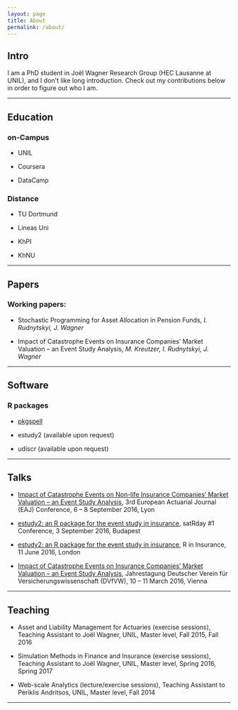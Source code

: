 ```yaml
---
layout: page
title: About
permalink: /about/
---
```


## Intro

I am a PhD student in Jo&euml;l Wagner Research Group (HEC Lausanne at UNIL), and I don't like long introduction. Check out my contributions below in order to figure out who I am.

----

## Education

### on-Campus

* UNIL

* Coursera

* DataCamp

### Distance

* TU Dortmund

* Lineas Uni

* KhPI

* KhNU

----

## Papers

### Working papers:

* Stochastic Programming for Asset Allocation in Pension Funds, *I. Rudnytskyi, J. Wagner*

* Impact of Catastrophe Events on Insurance Companies’ Market Valuation – an Event Study Analysis, *M. Kreutzer, I. Rudnytskyi, J. Wagner*

----

## Software

### R packages


* [pkgspell](https://github.com/irudnyts/pkgspell)

* estudy2 (available upon request)

* udiscr (available upon request)


----

## Talks

* [Impact of Catastrophe Events on Non-life Insurance Companies’ Market Valuation – an Event Study Analysis](irudnyts.github.io/pdf/eaj.pdf), 3rd European Actuarial Journal (EAJ) Conference, 6 – 8 September 2016, Lyon

* [estudy2: an R package for the event study in insurance](irudnyts.github.io/pdf/satrday.pdf), satRday #1 Conference, 3 September 2016, Budapest

* [estudy2: an R package for the event study in insurance](irudnyts.github.io/pdf/rinins.pdf), R in Insurance, 11 June 2016, London

* [Impact of Catastrophe Events on Insurance Companies’ Market Valuation – an Event Study Analysis]( irudnyts.github.io/pdf/dvfvw.pdf ), Jahrestagung Deutscher Verein für Versicherungswissenschaft (DVfVW), 10 – 11 March 2016, Vienna

----

## Teaching

* Asset and Liability Management for Actuaries (exercise sessions), Teaching Assistant to Joël Wagner, UNIL, Master level, Fall 2015, Fall 2016

* Simulation Methods in Finance and Insurance (exercise sessions), Teaching Assistant to Joël Wagner, UNIL, Master level, Spring 2016, Spring 2017

* Web-scale Analytics (lecture/exercise sessions), Teaching Assistant to Periklis Andritsos, UNIL, Master level, Fall 2014

----